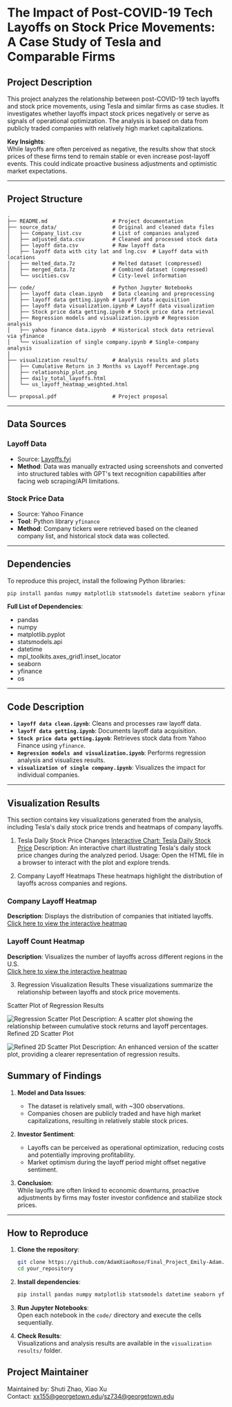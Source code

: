 # **The Impact of Post-COVID-19 Tech Layoffs on Stock Price Movements: A Case Study of Tesla and Comparable Firms**

## **Project Description**  
This project analyzes the relationship between post-COVID-19 tech layoffs and stock price movements, using Tesla and similar firms as case studies. It investigates whether layoffs impact stock prices negatively or serve as signals of operational optimization. The analysis is based on data from publicly traded companies with relatively high market capitalizations.  

**Key Insights**:  
While layoffs are often perceived as negative, the results show that stock prices of these firms tend to remain stable or even increase post-layoff events. This could indicate proactive business adjustments and optimistic market expectations.

---

## **Project Structure**

```
.
├── README.md                     # Project documentation
├── source_data/                  # Original and cleaned data files
│   ├── Company_list.csv          # List of companies analyzed
│   ├── adjusted_data.csv         # Cleaned and processed stock data
│   ├── layoff data.csv           # Raw layoff data
│   ├── layoff data with city lat and lng.csv  # Layoff data with locations
│   ├── melted_data.7z            # Melted dataset (compressed)
│   ├── merged_data.7z            # Combined dataset (compressed)
│   └── uscities.csv              # City-level information
│
├── code/                         # Python Jupyter Notebooks
│   ├── layoff data clean.ipynb   # Data cleaning and preprocessing
│   ├── layoff data getting.ipynb # Layoff data acquisition
│   ├── layoff data visualization.ipynb # Layoff data visualization
│   ├── Stock price data getting.ipynb # Stock price data retrieval
│   ├── Regression models and visualization.ipynb # Regression analysis
│   ├── yahoo finance data.ipynb  # Historical stock data retrieval via yfinance
│   └── visualization of single company.ipynb # Single-company analysis
│
├── visualization results/        # Analysis results and plots
│   ├── Cumulative Return in 3 Months vs Layoff Percentage.png
│   ├── relationship_plot.png
│   ├── daily_total_layoffs.html
│   └── us_layoff_heatmap_weighted.html
│
└── proposal.pdf                  # Project proposal
```

---

## **Data Sources**  

### **Layoff Data**  
- Source: [Layoffs.fyi](https://layoffs.fyi)  
- **Method**: Data was manually extracted using screenshots and converted into structured tables with GPT's text recognition capabilities after facing web scraping/API limitations.  

### **Stock Price Data**  
- Source: Yahoo Finance  
- **Tool**: Python library `yfinance`  
- **Method**: Company tickers were retrieved based on the cleaned company list, and historical stock data was collected.  

---

## **Dependencies**

To reproduce this project, install the following Python libraries:  

```bash
pip install pandas numpy matplotlib statsmodels datetime seaborn yfinance
```

**Full List of Dependencies**:  
- pandas  
- numpy  
- matplotlib.pyplot  
- statsmodels.api  
- datetime  
- mpl_toolkits.axes_grid1.inset_locator  
- seaborn  
- yfinance  
- os  

---

## **Code Description**

- **`layoff data clean.ipynb`**: Cleans and processes raw layoff data.  
- **`layoff data getting.ipynb`**: Documents layoff data acquisition.  
- **`Stock price data getting.ipynb`**: Retrieves stock data from Yahoo Finance using `yfinance`.  
- **`Regression models and visualization.ipynb`**: Performs regression analysis and visualizes results.  
- **`visualization of single company.ipynb`**: Visualizes the impact for individual companies.  

---

## **Visualization Results**

This section contains key visualizations generated from the analysis, including Tesla's daily stock price trends and heatmaps of company layoffs.

1. Tesla Daily Stock Price Changes
[Interactive Chart: Tesla Daily Stock Price](visualization%20results/daily_total_layoffs.html)
Description: An interactive chart illustrating Tesla's daily stock price changes during the analyzed period.
Usage: Open the HTML file in a browser to interact with the plot and explore trends.

2. Company Layoff Heatmaps
These heatmaps highlight the distribution of layoffs across companies and regions.

### Company Layoff Heatmap  
**Description**: Displays the distribution of companies that initiated layoffs.  
[Click here to view the interactive heatmap](visualization_results/us_layoff_heatmap_offline.html)

### Layoff Count Heatmap  
**Description**: Visualizes the number of layoffs across different regions in the U.S.  
[Click here to view the interactive heatmap](visualization_results/us_layoff_heatmap_weighted.html)


3. Regression Visualization Results
These visualizations summarize the relationship between layoffs and stock price movements.

Scatter Plot of Regression Results

![Regression Scatter Plot](visualization_results/relationship_plot.png)
Description: A scatter plot showing the relationship between cumulative stock returns and layoff percentages.
Refined 2D Scatter Plot

![Refined 2D Scatter Plot](visualization_results/refined_2d_scatter.png)
Description: An enhanced version of the scatter plot, providing a clearer representation of regression results.

## **Summary of Findings**

1. **Model and Data Issues**:  
   - The dataset is relatively small, with ~300 observations.  
   - Companies chosen are publicly traded and have high market capitalizations, resulting in relatively stable stock prices.

2. **Investor Sentiment**:  
   - Layoffs can be perceived as operational optimization, reducing costs and potentially improving profitability.  
   - Market optimism during the layoff period might offset negative sentiment.

3. **Conclusion**:  
   While layoffs are often linked to economic downturns, proactive adjustments by firms may foster investor confidence and stabilize stock prices.

---

## **How to Reproduce**

1. **Clone the repository**:  
   ```bash
   git clone https://github.com/AdamXiaoRose/Final_Project_Emily-Adam.git
   cd your_repository
   ```

2. **Install dependencies**:  
   ```bash
   pip install pandas numpy matplotlib statsmodels datetime seaborn yfinance
   ```

3. **Run Jupyter Notebooks**:  
   Open each notebook in the `code/` directory and execute the cells sequentially.  

4. **Check Results**:  
   Visualizations and analysis results are available in the `visualization results/` folder.
   

## **Project Maintainer**

Maintained by: Shuti Zhao, Xiao Xu  
Contact: xx155@georgetown.edu/sz734@georgetown.edu

